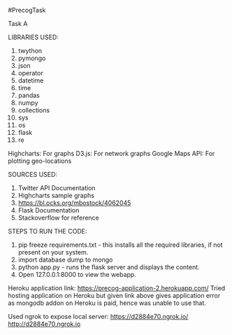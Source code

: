 #PrecogTask

Task A

LIBRARIES USED:

1. twython
2. pymongo
3. json
4. operator 
5. datetime
6. time
7. pandas
8. numpy
9. collections
10. sys
11. os
12. flask
13. re

Highcharts: For graphs
D3.js: For network graphs
Google Maps API: For plotting geo-locations


SOURCES USED:

1. Twitter API Documentation
2. Highcharts sample graphs
3. https://bl.ocks.org/mbostock/4062045
4. Flask Documentation
5. Stackoverflow for reference


STEPS TO RUN THE CODE:

1. pip freeze requirements.txt - this installs all the required libraries, if not present on your system.
2. import database dump to mongo
3. python app.py - runs the flask server and displays the content.
4. Open 127.0.0.1:8000 to view the webapp.

Heroku application link: https://precog-application-2.herokuapp.com/
Tried hosting application on Heroku but given link above gives application error as mongodb addon on Heroku is paid, hence was unable to use that.

Used ngrok to expose local server: 
https://d2884e70.ngrok.io/
http://d2884e70.ngrok.io
